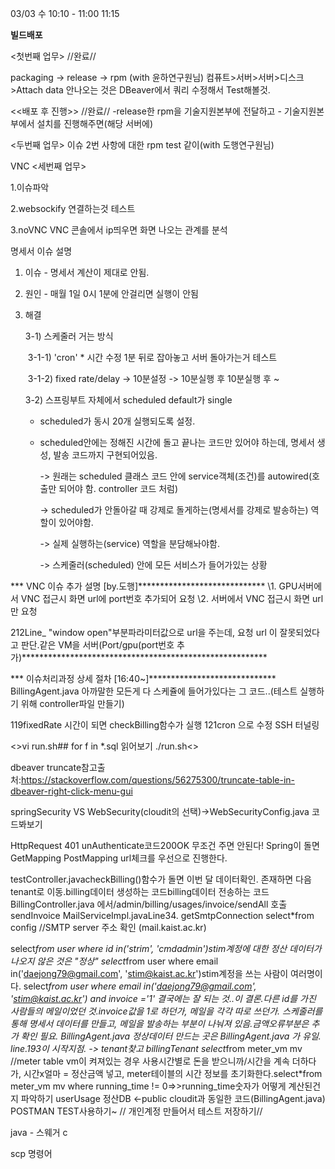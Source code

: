 03/03 수 10:10 - 11:00 11:15

**빌드배포**	

<첫번째 업무> //완료//	

packaging -> release -> rpm (with 윤하연구원님)
 컴퓨트>서버>서버>디스크>Attach data 안나오는 것은 DBeaver에서 쿼리 수정해서 Test해볼것.
	

<<배포 후 진행>> //완료//	-release한 rpm을 기술지원본부에 전달하고	- 기술지원본부에서 설치를 진행해주면(해당 서버에)



<두번째 업무> 이슈 2번 사항에 대한 rpm test 같이(with 도행연구원님)

VNC <세번째 업무>	

1.이슈파악	

2.websockify 연결하는것 테스트	

3.noVNC VNC 콘솔에서 ip띄우면 화면 나오는 관계를 분석



명세서 이슈 설명

 1. 이슈		- 명세서 계산이 제대로 안됨.			

 2. 원인		- 매월 1일 0시 1분에 안걸리면 실행이 안됨

 3. 해결		

    3-1) 스케줄러 거는 방식 	

    ​	3-1-1) 'cron'	* 시간 수정 1분 뒤로 잡아놓고 서버 돌아가는거 테스트			

    ​    3-1-2) fixed rate/delay -> 10분설정 -> 10분실행 후 10분실행 후 ~ 			

    3-2) 스프링부트 자체에서 scheduled default가 single			

     - scheduled가 동시 20개 실행되도록 설정.			

     - scheduled안에는 정해진 시간에 돌고 끝나는 코드만 있어야 하는데, 명세서 생성, 발송 코드까지 구현되어있음.			

       -> 원래는 scheduled 클래스 코드 안에 service객체(조건)를 autowired(호출만 되어야 함. controller 코드 처럼)				

       -> scheduled가 안돌아갈 때 강제로 돌게하는(명세서를 강제로 발송하는) 역할이 있어야함.			

       -> 실제 실행하는(service) 역할을 분담해놔야함.			

       -> 스케줄러(scheduled) 안에 모든 서비스가 들어가있는 상황



*** VNC 이슈 추가 설명 [by.도행]*****************************
\1. GPU서버에서 VNC 접근시 화면	url에 port번호 추가되어 요청
\2. 서버에서 VNC 접근시 화면	url만 요청



212Line_ "window open"부분파라미터값으로 url을 주는데, 
요청 url 이 잘못되었다고 판단.같은 VM을 서버(Port/gpu(port번호 추가)********************************************************

*** 이슈처리과정 상세 절차 [16:40~]*****************************
BillingAgent.java 아까말한 모든게 다 스케쥴에 들어가있다는 그 코드..(테스트 실행하기 위해 controller파일 만들기)

119fixedRate 시간이 되면 checkBilling함수가 실행
121cron 으로 수정
SSH 터널링

<>vi run.sh##
for f in *.sql
읽어보기
./run.sh<>

dbeaver truncate참고출처:https://stackoverflow.com/questions/56275300/truncate-table-in-dbeaver-right-click-menu-gui

springSecurity VS WebSecurity(cloudit의 선택)->WebSecurityConfig.java 코드봐보기

HttpRequest 401 unAuthenticate코드200OK 무조건 주면 안된다!
Spring이 돌면 GetMapping PostMapping url체크를 우선으로 진행한다.

testController.javacheckBilling()함수가 돌면 이번 달 데이터확인. 존재하면 다음 tenant로 이동.billing데이터 생성하는 코드billing데이터 전송하는 코드
BillingController.java 에서/admin/billing/usages/invoice/sendAll 호출sendInvoice
MailServiceImpl.javaLine34. getSmtpConnection
select*from config //SMTP server 주소 확인 (mail.kaist.ac.kr)

select*from user where id in('strim', 'cmdadmin')stim계정에 대한 정산 데이터가 나오지 않은 것은 "정상"
select*from user where email in('daejong79@gmail.com', 'stim@kaist.ac.kr')stim계정을 쓰는 사람이 여러명이다.
select*from user where email in('daejong79@gmail.com', 'stim@kaist.ac.kr') and invoice ='1'
결국에는 잘 되는 것..이 결론.다른 id를 가진 사람들의 메일이었던 것.invoice값을 1로 하던가, 메일을 각각 따로 쓰던가.
스케줄러를 통해 명세서 데이터를 만들고, 메일을 발송하는 부분이 나눠져 있음.금액오류부분은 추가 확인 필요. BillingAgent.java
정상데이터 만드는 곳은 BillingAgent.java 가 유일.
line.193이 시작지점. -> tenant찾고 billingTenant
select*from meter_vm mv	//meter table vm이 켜져있는 경우 사용시간별로 돈을 받으니까/시간을 계속 더하다가, 시간x얼마 = 정산금액 넣고, meter테이블의 시간 정보를 초기화한다.select*from meter_vm mv where running_time != 0=>>running_time숫자가 어떻게 계산된건지 파악하기 
userUsage 정산DB <-public cloudit과 동일한 코드(BillingAgent.java)
POSTMAN TEST사용하기~ // 개인계정 만들어서 테스트 저장하기// 

java - 스웨거 c

scp 명령어 